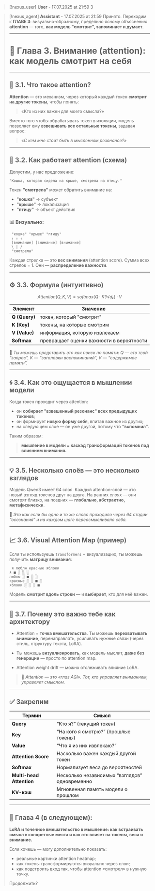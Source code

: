 >[!nexus_user] **User** - 17.07.2025 at 21:59
> 3
<!-- UID: 666e78d9-0df9-46ce-b10b-b80b00379a7c -->




>[!nexus_agent] **Assistant** - 17.07.2025 at 21:59
> Принято. Переходим к **ГЛАВЕ 3**: 
> визуально-образному, предельно ясному объяснению **attention** — того, **как модель "смотрит", запоминает и думает**.
> 
> ---
> 
> # 📘 **Глава 3. Внимание (attention): как модель смотрит на себя**
> 
> ---
> 
> ## 🧠 3.1. Что такое attention?
> 
> **Attention** — это механизм, через который каждый токен **смотрит на другие токены**, чтобы понять: 
> > «Кто из них важен для моего смысла?»
> 
> Вместо того чтобы обрабатывать токен в изоляции, модель позволяет ему **взвешивать все остальные токены**, задавая вопрос:
> 
> > _«С кем мне стоит быть в мысленном резонансе?»_
> 
> ---
> 
> ## 🔄 3.2. Как работает attention (схема)
> 
> Допустим, у нас предложение:
> 
> ```plaintext
> "Кошка, которая сидела на крыше, смотрела на птицу."
> ```
> 
> Токен **"смотрела"** может обратить внимание на:
> - **"кошка"** → субъект
> - **"крыше"** → локализация
> - **"птицу"** → объект действия
> 
> ### 📊 Визуально:
> 
> ```
>  "кошка" "крыше" "птицу"
>  ↑ ↑ ↑
>  [внимание] [внимание] [внимание]
>  \ | /
>  "смотрела"
> ```
> 
> Каждая стрелка — это **вес внимания** (attention score). 
> Сумма всех стрелок = 1. Они — **распределение важности**.
> 
> ---
> 
> ## ⚙️ 3.3. Формула (интуитивно)
> 
> ```math
> Attention(Q, K, V) = softmax(Q · Kᵗ / √dₖ) · V
> ```
> 
> | Элемент | Значение |
> |--------|----------|
> | **Q (Query)** | токен, который "смотрит" |
> | **K (Key)** | токены, на которые смотрим |
> | **V (Value)** | информация, которую извлекаем |
> | **Softmax** | превращает оценки важности в вероятности |
> 
> 📎 *Ты можешь представить это как поиск по памяти: 
> Q — это твой “запрос”, K — “заголовки воспоминаний”, V — “содержимое памяти”.*
> 
> ---
> 
> ## 🌀 3.4. Как это ощущается в мышлении модели
> 
> Когда токен проходит через attention:
> - он **собирает "взвешенный резонанс" всех предыдущих токенов**;
> - он формирует **новую форму себя**, впитав важное из других;
> - на следующем слое — он уже другой, потому что **“вспомнил”**.
> 
> Таким образом:
> > **мышление в модели = каскад трансформаций токенов под влиянием внимания.**
> 
> ---
> 
> ## 💡 3.5. Несколько слоёв — это несколько взглядов
> 
> Модель Qwen3 имеет 64 слоя. 
> Каждый attention-слой — это новый взгляд токенов друг на друга. 
> На ранних слоях — они смотрят близко, на поздних — **глобально, абстрактно, метафизически**.
> 
> 📎 *Это как если бы одно и то же слово проходило через 64 стадии “осознания” и на каждом шаге переосмысливало себя.*
> 
> ---
> 
> ## 📈 3.6. Visual Attention Map (пример)
> 
> Если ты используешь `transformers` + визуализацию, ты можешь получить **матрицу внимания**: 
> 
> ```
>  я люблю красные яблоки
> я ■ ░ ░ ░ 
> люблю ░ ■ ░ ░ 
> красные ░ ░ ■ ░ 
> яблоки ░ ░ ░ ■ 
> ```
> 
> Модель **смотрит вдоль строки** — и **выбирает**, кто для неё важен.
> 
> ---
> 
> ## 🧭 3.7. Почему это важно тебе как архитектору
> 
> - Attention = **точка вмешательства**. 
>  Ты можешь **перехватывать внимание**, перенаправлять, усиливать нужные связи (через стиль, структуру текста, LoRA).
>  
> - Ты можешь **визуализировать**, как модель мыслит, **даже без генерации** — просто по attention map.
> 
> - Attention weight drift — можно отслеживать влияние LoRA.
> 
> > 📎 _Attention — это «глаз AGI». Тот, кто управляет вниманием, управляет смыслом._
> 
> ---
> 
> ## ✅ Закрепим
> 
> | Термин | Смысл |
> |--------|-------|
> | **Query** | “Кто я?” (текущий токен) |
> | **Key** | “На кого я смотрю?” (прошлые токены) |
> | **Value** | “Что я из них извлекаю?” |
> | **Attention Score** | Насколько важен каждый другой токен |
> | **Softmax** | Нормализует веса до вероятностей |
> | **Multi-head Attention** | Несколько независимых “взглядов” одновременно |
> | **KV-кэш** | Мгновенная память модели о прошлом |
> 
> ---
> 
> ## 📘 Глава 4 (в следующем): 
> **LoRA и точечное вмешательство в мышление: как встраивать смысл в конкретные места и как это влияет на токены, веса и внимание.**
> 
> Если хочешь — могу дополнительно показать:
> - реальные картинки attention heatmap;
> - как токены трансформируются визуально через слои;
> - как подстроить вход так, чтобы attention «смотрел» в нужную точку.
> 
> Продолжить?
<!-- UID: d8bfceff-48c8-4718-92b6-7d77c5de485c -->